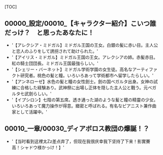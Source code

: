 # 

[TOC]

## 00000_設定/00010_【キャラクター紹介】こいつ誰だっけ？　と思ったあなたに！

- '【アレクシア・ミドガル】ミドガル王国の王女。白銀の髪に赤い目。主人公と恋人のふりをして誘拐されて助けられた。'
- '【アイリス・ミドガル】ミドガル王国の王女。アレクシアの姉。赤髪赤目。紅の騎士団団長。ミドガル王国最強らしい。'
- '【シェリー・バーネット】ミドガル学術学園の女生徒。高名なアーティファクト研究者。桃色の髪と瞳。いろいろあって学術都市へ留学したらしい。'
- '【アンネローゼ】水色の髪と瞳の女性劍士。劍の国ベガルタ出身。女神の試練に合格した経験あり。武神祭に出場し正体を隠した主人公と戰う。元ベガルタ七武劍らしい。'
- '【イプシロン】七陰の第五席。透き通った湖のような髪と瞳の精靈の少女。いろいろあって魔力操作が得意。緻密と呼ばれる。有名なピアニスト兼作曲家として活躍中。'


## 00010_一章/00030_ディアボロス教団の爆誕！？

- '【当时看到这裡太Zz差点弃了，但现在我很庆幸我下坚持了下来！影實賽高！シャドウ様かっけ！】'
